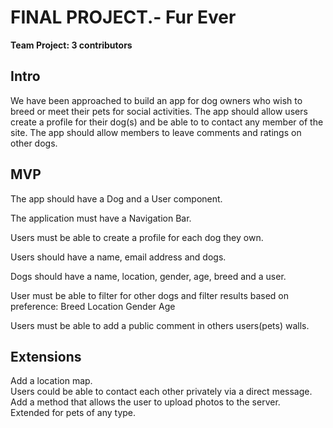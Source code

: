 # FINAL PROJECT.- Fur Ever<br>
**Team Project: 3 contributors**

## Intro
We have been approached to build an app for dog owners who wish to breed or meet their pets for social activities.  The app should allow users create a profile for their dog(s) and be able to to contact any member of the site.  The app should allow members to leave comments and ratings on other dogs.

## MVP
The app should have a Dog and a User component.

The application must have a Navigation Bar.

Users must be able to create a profile for each dog they own.

Users should have a name, email address and dogs.

Dogs should have a name, location, gender, age, breed and a user.

User must be able to filter for other dogs and filter results based on preference:
	Breed
	Location
	Gender
	Age

Users must be able to add a public comment in others users(pets) walls.

## Extensions
Add a location map.<br>
Users could be able to contact each other privately via a direct message.<br>
Add a method that allows the user to upload photos to the server.<br>
Extended for pets of any type.<br>
